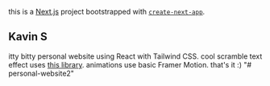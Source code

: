 this is a [Next.js](https://nextjs.org/) project bootstrapped with [`create-next-app`](https://github.com/vercel/next.js/tree/canary/packages/create-next-app).

## Kavin S

itty bitty personal website using React with Tailwind CSS. cool scramble text effect uses [this library](https://www.use-scramble.dev/). animations use basic Framer Motion. that's it :)
"# personal-website2" 
